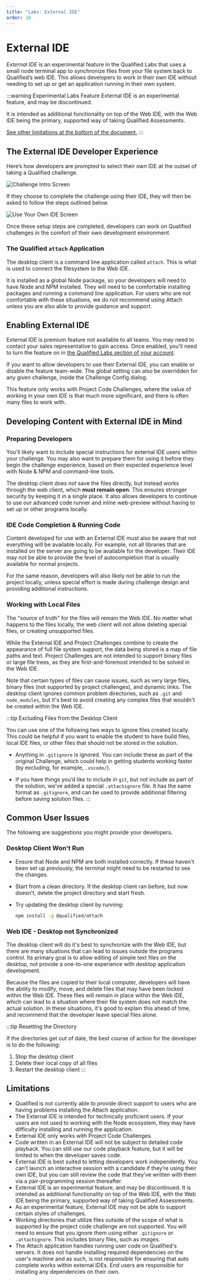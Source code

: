 ```yaml
---
title: "Labs: External IDE"
order: 10
---
```


# External IDE

_External IDE_ is an experimental feature in the Qualified Labs that uses a small node terminal app to synchronize files
from your file system back to Qualified’s web IDE. This allows developers to work in their own IDE without needing to
set up or get an application running in their own system.

:::warning Experimental Labs Feature
External IDE is an experimental feature, and may be discontinued.

It is intended as additional functionality on top of the Web IDE, with the Web IDE being the primary, supported way of taking Qualified Assessments.

[See other limitations at the bottom of the document.](#limitations)
:::

## The External IDE Developer Experience

Here’s how developers are prompted to select their own IDE at the outset of taking a Qualified challenge.

![Challenge Intro Screen](/images/creating-content/external-ide/challenge-start.png)

If they choose to complete the challenge using their IDE, they will then be asked to follow the steps outlined below.

![Use Your Own IDE Screen](/images/creating-content/external-ide/welcome-screen.png)

Once these setup steps are completed, developers can work on Qualified challenges in the comfort of their own development environment.

### The Qualified `attach` Application

The desktop client is a command line application called `attach`. This is what is used to connect the filesystem to the Web IDE.

It is installed as a global Node package, so your developers will need to have Node and NPM installed. They will need to be comfortable installing packages and running a command line application. For users who are not comfortable with these situations, we do not recommend using Attach unless you are also able to provide guidance and support.

## Enabling External IDE

External IDE is premium feature not available to all teams. You may need to contact your sales representative to gain access. Once enabled, you'll need to turn the feature on in [the Qualified Labs section of your account](https://www.qualified.io/hire/account/labs).

If you want to allow developers to use their External IDE, you can enable or disable the feature team-wide. The global setting can also be overridden for any given challenge, inside the Challenge Config dialog.

This feature only works with Project Code Challenges, where the value of working in your own IDE is that much more significant, and there is often many files to work with.

## Developing Content with External IDE in Mind

### Preparing Developers

You'll likely want to include special instructions for external IDE users within your challenge. You may also want to prepare them for using it before they begin the challenge experience, based on their expected experience level with Node & NPM and command-line tools.

The desktop client does *not* save the files directly, but instead works through the web client, which **must remain open**. This ensures stronger security by keeping it in a single place. It also allows developers to continue to use our advanced code runner and inline web-preview without having to set up or other programs locally.

### IDE Code Completion & Running Code

Content developed for use with an External IDE must also be aware that not everything will be available locally. For example, not all libraries that are installed on the server are going to be available for the developer. Their IDE may not be able to provide the level of autocompletion that is usually available for normal projects.

For the same reason, developers will also likely not be able to run the project locally, unless special effort is made during challenge design and providing additional instructions.

### Working with Local Files

The "source of truth" for the files will remain the Web IDE. No matter what happens to the files locally, the web client will not allow deleting special files, or creating unsupported files.

While the External IDE and Project Challenges combine to create the appearance of full file system support, the data being stored is a map of file paths and text. Project Challenges are not intended to support binary files or large file trees, as they are first-and-foremost intended to be solved in the Web IDE.

Note that certain types of files can cause issues, such as very large files, binary files (not supported by project challenges), and dynamic links. The desktop client ignores common problem directories, such as `.git` and `node_modules`, but it's best to avoid creating any complex files that wouldn't be created within the Web IDE.

:::tip Excluding Files from the Desktop Client

You can use one of the following two ways to ignore files created locally. This could be helpful if you want to enable the student to have build files, local IDE files, or other files that should not be stored in the solution.

* Anything in `.gitignore` is ignored. You can include these as part of the original Challenge, which could help in getting students working faster (by excluding, for example, `.vscode/`).
  
* If you have things you’d like to include in `git`, but not include as part of the solution, we’ve added a special `.attachignore` file. It has the same format as `.gitignore`, and can be used to provide additional filtering before saving solution files.
:::

## Common User Issues

The following are suggestions you might provide your developers.

### Desktop Client Won't Run

* Ensure that Node and NPM are both installed correctly. If these haven't been set up previously, the terminal might need to be restarted to see the changes.
* Start from a clean directory. If the desktop client ran before, but now doesn't, delete the project directory and start fresh.
* Try updating the desktop client by running:

  ```bash
  npm install -g @qualified/attach
  ```

### Web IDE - Desktop not Synchronized

The desktop client will do it's best to synchronize with the Web IDE, but there are many situations that can lead to issues outside the programs control. Its primary goal is to allow editing of simple text files on the desktop, not provide a one-to-one experience with desktop application development.

Because the files are copied to their local computer, developers will have the ability to modify, move, and delete files that may have been locked within the Web IDE. These files will remain in place within the Web IDE, which can lead to a situation where their file system does not match the actual solution. In these situations, it's good to explain this ahead of time, and recommend that the developer leave special files alone.

:::tip Resetting the Directory

If the directories get out of date, the best course of action for the developer is to do the following:
  
1. Stop the desktop client
2. Delete their local copy of all files
3. Restart the desktop client
:::

## Limitations

* Qualified is not currently able to provide direct support to users who are having problems installing the Attach application.
* The External IDE is intended for technically proficient users. If your users are not used to working with the Node ecosystem, they may have difficulty installing and running the application.
* External IDE only works with Project Code Challenges.
* Code written in an External IDE will not be subject to detailed code playback. You can still use our code playback feature, but it will be limited to when the developer saves code.
* External IDE is best suited to letting developers work independently. You can’t launch an interactive session with a candidate if they’re using their own IDE, but you can still review the code that they’ve written with them via a pair-programming session thereafter.
* External IDE is an experimental feature, and may be discontinued. It is intended as additional functionality on top of the Web IDE, with the Web IDE being the primary, supported way of taking Qualified Assessments.
* As an experimental feature, External IDE may not be able to support certain styles of challenges.
* Working directories that utilize files outside of the scope of what is supported by the project code challenge are not supported. You will need to ensure that you ignore them using either `.gitignore` or `.attachignore`. This includes binary files, such as images.
* The Attach application handles running user code on Qualified's servers. It does not handle installing required dependencies on the user's machine and as such, is not responsible for ensuring that auto complete works within external IDEs. End users are responsible for installing any dependencies on their own.


